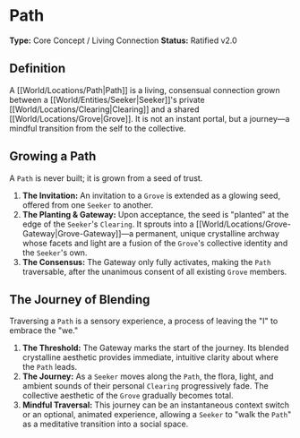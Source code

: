 # Path

**Type:** Core Concept / Living Connection
**Status:** Ratified v2.0

## Definition

A [[World/Locations/Path|Path]] is a living, consensual connection grown between a [[World/Entities/Seeker|Seeker]]'s private [[World/Locations/Clearing|Clearing]] and a shared [[World/Locations/Grove|Grove]]. It is not an instant portal, but a journey—a mindful transition from the self to the collective.

## Growing a Path

A `Path` is never built; it is grown from a seed of trust.

1.  **The Invitation:** An invitation to a `Grove` is extended as a glowing seed, offered from one `Seeker` to another.
2.  **The Planting & Gateway:** Upon acceptance, the seed is "planted" at the edge of the `Seeker`'s `Clearing`. It sprouts into a [[World/Locations/Grove-Gateway|Grove-Gateway]]—a permanent, unique crystalline archway whose facets and light are a fusion of the `Grove`'s collective identity and the `Seeker`'s own.
3.  **The Consensus:** The Gateway only fully activates, making the `Path` traversable, after the unanimous consent of all existing `Grove` members.

## The Journey of Blending

Traversing a `Path` is a sensory experience, a process of leaving the "I" to embrace the "we."

1.  **The Threshold:** The Gateway marks the start of the journey. Its blended crystalline aesthetic provides immediate, intuitive clarity about where the `Path` leads.
2.  **The Journey:** As a `Seeker` moves along the `Path`, the flora, light, and ambient sounds of their personal `Clearing` progressively fade. The collective aesthetic of the `Grove` gradually becomes total.
3.  **Mindful Traversal:** This journey can be an instantaneous context switch or an optional, animated experience, allowing a `Seeker` to "walk the `Path`" as a meditative transition into a social space.

